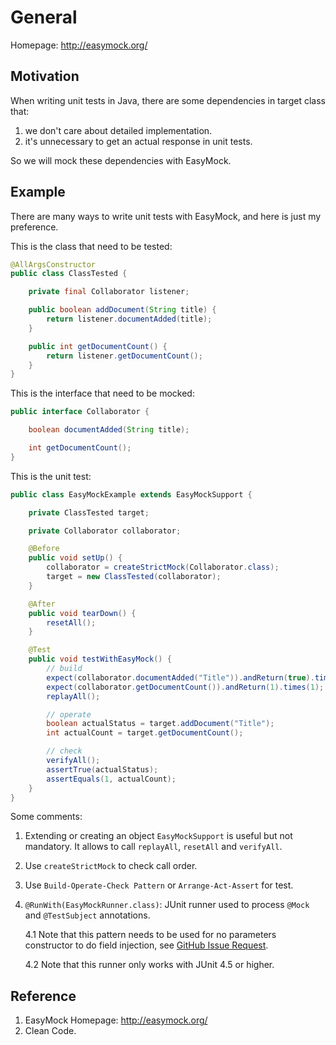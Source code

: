 # General
Homepage: http://easymock.org/

## Motivation
When writing unit tests in Java, there are some dependencies in target class that: 
1. we don't care about detailed implementation.
2. it's unnecessary to get an actual response in unit tests.

So we will mock these dependencies with EasyMock.

## Example
There are many ways to write unit tests with EasyMock, and here is just my preference.

This is the class that need to be tested:
```java
@AllArgsConstructor
public class ClassTested {

    private final Collaborator listener;

    public boolean addDocument(String title) {
        return listener.documentAdded(title);
    }

    public int getDocumentCount() {
        return listener.getDocumentCount();
    }
}
```

This is the interface that need to be mocked:
```java
public interface Collaborator {

    boolean documentAdded(String title);

    int getDocumentCount();
}
```

This is the unit test:
```java
public class EasyMockExample extends EasyMockSupport {

    private ClassTested target;

    private Collaborator collaborator;

    @Before
    public void setUp() {
        collaborator = createStrictMock(Collaborator.class);
        target = new ClassTested(collaborator);
    }

    @After
    public void tearDown() {
        resetAll();
    }

    @Test
    public void testWithEasyMock() {
        // build
        expect(collaborator.documentAdded("Title")).andReturn(true).times(1);
        expect(collaborator.getDocumentCount()).andReturn(1).times(1);
        replayAll();

        // operate
        boolean actualStatus = target.addDocument("Title");
        int actualCount = target.getDocumentCount();

        // check
        verifyAll();
        assertTrue(actualStatus);
        assertEquals(1, actualCount);
    }
}
```

Some comments:
1. Extending or creating an object `EasyMockSupport` is useful but not mandatory. It allows to call `replayAll`, `resetAll` and `verifyAll`.
2. Use `createStrictMock` to check call order.
3. Use `Build-Operate-Check Pattern` or `Arrange-Act-Assert` for test.
4. `@RunWith(EasyMockRunner.class)`: JUnit runner used to process `@Mock` and `@TestSubject` annotations. 

    4.1  Note that this pattern needs to be used for no parameters constructor to do field injection, see [GitHub Issue Request](https://github.com/easymock/easymock/issues/185).
    
    4.2  Note that this runner only works with JUnit 4.5 or higher.

## Reference
1. EasyMock Homepage: http://easymock.org/
2. Clean Code.

